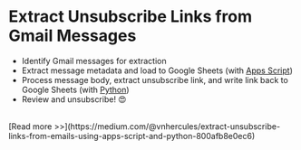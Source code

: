 # Extract Unsubscribe Links from Gmail Messages

- Identify Gmail messages for extraction
- Extract message metadata and load to Google Sheets (with [Apps Script](apps_script/extract_messages))
- Process message body, extract unsubscribe link, and write link back to Google Sheets (with [Python](python/extract_unsub_links))
- Review and unsubscribe! 😍
<br>
[Read more >>](https://medium.com/@vnhercules/extract-unsubscribe-links-from-emails-using-apps-script-and-python-800afb8e0ec6)
